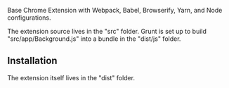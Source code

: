 Base Chrome Extension with Webpack, Babel, Browserify, Yarn, and Node configurations.

The extension source lives in the "src" folder. Grunt is set up to build "src/app/Background.js" into a bundle in the "dist/js" folder.

## Installation

The extension itself lives in the "dist" folder.
